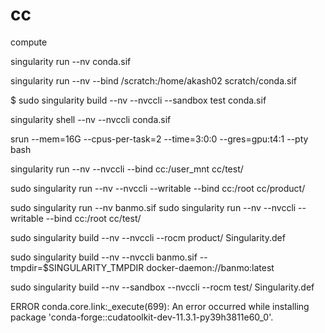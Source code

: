# cc
 compute


singularity run --nv conda.sif

singularity run --nv --bind /scratch:/home/akash02 scratch/conda.sif

$ sudo singularity build --nv --nvccli --sandbox test conda.sif

singularity shell --nv --nvccli conda.sif

srun --mem=16G --cpus-per-task=2 --time=3:0:0 --gres=gpu:t4:1 --pty bash


singularity run --nv --nvccli --bind cc:/user_mnt cc/test/ 

sudo singularity run --nv --nvccli --writable --bind cc:/root cc/product/

sudo singularity run --nv banmo.sif
sudo singularity run --nv --nvccli --writable --bind cc:/root cc/test/



sudo singularity build --nv --nvccli --rocm product/ Singularity.def


sudo singularity build --nv --nvccli banmo.sif --tmpdir=$SINGULARITY_TMPDIR docker-daemon://banmo:latest

sudo singularity build --nv --sandbox --nvccli --rocm test/ Singularity.def

ERROR conda.core.link:_execute(699): An error occurred while installing package 'conda-forge::cudatoolkit-dev-11.3.1-py39h3811e60_0'.